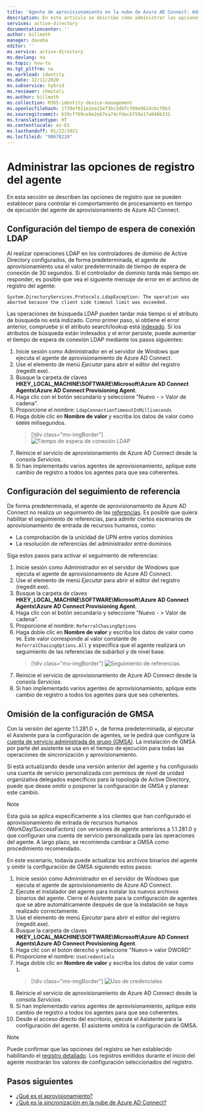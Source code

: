 ```yaml
---
title: 'Agente de aprovisionamiento en la nube de Azure AD Connect: Administrar opciones de registro | Microsoft Docs'
description: En este artículo se describe cómo administrar las opciones de registro del agente de aprovisionamiento en la nube de Azure AD Connect.
services: active-directory
documentationcenter: ''
author: billmath
manager: daveba
editor: ''
ms.service: active-directory
ms.devlang: na
ms.topic: how-to
ms.tgt_pltfrm: na
ms.workload: identity
ms.date: 12/11/2020
ms.subservice: hybrid
ms.reviewer: chmutali
ms.author: billmath
ms.collection: M365-identity-device-management
ms.openlocfilehash: 1f39ef611e2ea15ef3bc3dbfcf09e9624cbcf8b3
ms.sourcegitcommit: b39cf769ce8e2eb7ea74cfdac6759a17a048b331
ms.translationtype: HT
ms.contentlocale: es-ES
ms.lasthandoff: 01/22/2021
ms.locfileid: "98678228"
---
```

# <a name="manage-agent-registry-options"></a>Administrar las opciones de registro del agente

En esta sección se describen las opciones de registro que se pueden establecer para controlar el comportamiento de procesamiento en tiempo de ejecución del agente de aprovisionamiento de Azure AD Connect. 

## <a name="configure-ldap-connection-timeout"></a>Configuración del tiempo de espera de conexión LDAP
Al realizar operaciones LDAP en los controladores de dominio de Active Directory configurados, de forma predeterminada, el agente de aprovisionamiento usa el valor predeterminado de tiempo de espera de conexión de 30 segundos. Si el controlador de dominio tarda más tiempo en responder, es posible que vea el siguiente mensaje de error en el archivo de registro del agente: 

`
System.DirectoryServices.Protocols.LdapException: The operation was aborted because the client side timeout limit was exceeded.
`

Las operaciones de búsqueda LDAP pueden tardar más tiempo si el atributo de búsqueda no está indizado. Como primer paso, si obtiene el error anterior, compruebe si el atributo search/lookup está [indexado](/windows/win32/ad/indexed-attributes). Si los atributos de búsqueda están indexados y el error persiste, puede aumentar el tiempo de espera de conexión LDAP mediante los pasos siguientes: 

1. Inicie sesión como Administrador en el servidor de Windows que ejecuta el agente de aprovisionamiento de Azure AD Connect.
1. Use el elemento de menú *Ejecutar* para abrir el editor del registro (regedit.exe). 
1. Busque la carpeta de claves **HKEY_LOCAL_MACHINE\SOFTWARE\Microsoft\Azure AD Connect Agents\Azure AD Connect Provisioning Agent**.
1. Haga clic con el botón secundario y seleccione "Nuevo - > Valor de cadena".
1. Proporcione el nombre: `LdapConnectionTimeoutInMilliseconds`
1. Haga doble clic en **Nombre de valor** y escriba los datos de valor como `60000` milisegundos.
    > [!div class="mx-imgBorder"]
    > ![Tiempo de espera de conexión LDAP](media/how-to-manage-registry-options/ldap-connection-timeout.png)
1. Reinicie el servicio de aprovisionamiento de Azure AD Connect desde la consola *Servicios*.
1. Si han implementado varios agentes de aprovisionamiento, aplique este cambio de registro a todos los agentes para que sea coherentes. 

## <a name="configure-referral-chasing"></a>Configuración del seguimiento de referencia
De forma predeterminada, el agente de aprovisionamiento de Azure AD Connect no realiza un seguimiento de las [referencias](/windows/win32/ad/referrals). Es posible que quiera habilitar el seguimiento de referencias, para admitir ciertos escenarios de aprovisionamiento de entrada de recursos humanos, como: 
* La comprobación de la unicidad de UPN entre varios dominios
* La resolución de referencias del administrador entre dominios

Siga estos pasos para activar el seguimiento de referencias:

1. Inicie sesión como Administrador en el servidor de Windows que ejecuta el agente de aprovisionamiento de Azure AD Connect.
1. Use el elemento de menú *Ejecutar* para abrir el editor del registro (regedit.exe). 
1. Busque la carpeta de claves **HKEY_LOCAL_MACHINE\SOFTWARE\Microsoft\Azure AD Connect Agents\Azure AD Connect Provisioning Agent**.
1. Haga clic con el botón secundario y seleccione "Nuevo - > Valor de cadena".
1. Proporcione el nombre: `ReferralChasingOptions`
1. Haga doble clic en **Nombre de valor** y escriba los datos de valor como `96`. Este valor corresponde al valor constante de `ReferralChasingOptions.All` y especifica que el agente realizará un seguimiento de las referencias de subárbol y de nivel base. 
    > [!div class="mx-imgBorder"]
    > ![Seguimiento de referencias](media/how-to-manage-registry-options/referral-chasing.png)
1. Reinicie el servicio de aprovisionamiento de Azure AD Connect desde la consola *Servicios*.
1. Si han implementado varios agentes de aprovisionamiento, aplique este cambio de registro a todos los agentes para que sea coherentes.

## <a name="skip-gmsa-configuration"></a>Omisión de la configuración de GMSA
Con la versión del agente 1.1.281.0 +, de forma predeterminada, al ejecutar el Asistente para la configuración de agentes, se le pedirá que configure la [cuenta de servicio administrada de grupo (GMSA)](/windows-server/security/group-managed-service-accounts/group-managed-service-accounts-overview). La instalación de GMSA por parte del asistente se usa en el tiempo de ejecución para todas las operaciones de sincronización y aprovisionamiento. 

Si está actualizando desde una versión anterior del agente y ha configurado una cuenta de servicio personalizada con permisos de nivel de unidad organizativa delegados específicos para la topología de Active Directory, puede que desee omitir o posponer la configuración de GMSA y planear este cambio. 

> [!NOTE]
> Esta guía se aplica específicamente a los clientes que han configurado el aprovisionamiento de entrada de recursos humanos (WorkDay/SuccessFactors) con versiones de agente anteriores a 1.1.281.0 y que configuran una cuenta de servicio personalizada para las operaciones del agente. A largo plazo, se recomienda cambiar a GMSA como procedimiento recomendado.  

En este escenario, todavía puede actualizar los archivos binarios del agente y omitir la configuración de GMSA siguiendo estos pasos: 

1. Inicie sesión como Administrador en el servidor de Windows que ejecuta el agente de aprovisionamiento de Azure AD Connect.
1. Ejecute el instalador del agente para instalar los nuevos archivos binarios del agente. Cierre el Asistente para la configuración de agentes que se abre automáticamente después de que la instalación se haya realizado correctamente. 
1. Use el elemento de menú *Ejecutar* para abrir el editor del registro (regedit.exe). 
1. Busque la carpeta de claves **HKEY_LOCAL_MACHINE\SOFTWARE\Microsoft\Azure AD Connect Agents\Azure AD Connect Provisioning Agent**.
1. Haga clic con el botón derecho y seleccione "Nuevo-> valor DWORD"
1. Proporcione el nombre: `UseCredentials`
1. Haga doble clic en **Nombre de valor** y escriba los datos de valor como `1`.  
    > [!div class="mx-imgBorder"]
    > ![Uso de credenciales](media/how-to-manage-registry-options/use-credentials.png)
1. Reinicie el servicio de aprovisionamiento de Azure AD Connect desde la consola *Servicios*.
1. Si han implementado varios agentes de aprovisionamiento, aplique este cambio de registro a todos los agentes para que sea coherentes.
1. Desde el acceso directo del escritorio, ejecute el Asistente para la configuración del agente. El asistente omitirá la configuración de GMSA. 


> [!NOTE]
> Puede confirmar que las opciones del registro se han establecido habilitando el [registro detallado](how-to-troubleshoot.md#log-files). Los registros emitidos durante el inicio del agente mostrarán los valores de configuración seleccionados del registro. 

## <a name="next-steps"></a>Pasos siguientes 

- [¿Qué es el aprovisionamiento?](what-is-provisioning.md)
- [¿Qué es la sincronización en la nube de Azure AD Connect?](what-is-cloud-sync.md)


